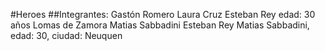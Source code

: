 #Heroes
##Integrantes:
Gastón Romero
Laura Cruz
Esteban Rey edad: 30 años Lomas de Zamora
Matias Sabbadini
Esteban Rey
Matias Sabbadini, edad: 30, ciudad: Neuquen

